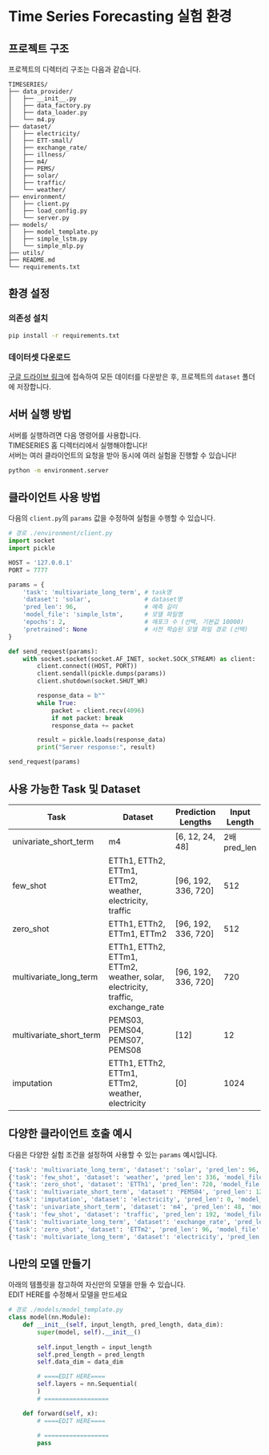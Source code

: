 # Time Series Forecasting 실험 환경

## 프로젝트 구조

프로젝트의 디렉터리 구조는 다음과 같습니다.

```
TIMESERIES/
├── data_provider/
│   ├── __init__.py
│   ├── data_factory.py
│   ├── data_loader.py
│   └── m4.py
├── dataset/
│   ├── electricity/
│   ├── ETT-small/
│   ├── exchange_rate/
│   ├── illness/
│   ├── m4/
│   ├── PEMS/
│   ├── solar/
│   ├── traffic/
│   └── weather/
├── environment/
│   ├── client.py
│   ├── load_config.py
│   └── server.py
├── models/
│   ├── model_template.py
│   ├── simple_lstm.py
│   └── simple_mlp.py
├── utils/
├── README.md
└── requirements.txt
```

## 환경 설정

### 의존성 설치

```bash
pip install -r requirements.txt
```

### 데이터셋 다운로드

[구글 드라이브 링크](https://drive.google.com/drive/folders/15EHw24-SYDUMglJ54V-va_RpQxFUUcN6?usp=drive_link)에 접속하여 모든 데이터를 다운받은 후, 프로젝트의 `dataset` 폴더에 저장합니다.

## 서버 실행 방법

서버를 실행하려면 다음 명령어를 사용합니다.</br>
TIMESERIES 홈 디렉터리에서 실행해야합니다! </br>
서버는 여러 클라이언트의 요청을 받아 동시에 여러 실험을 진행할 수 있습니다!
```bash
python -m environment.server
```

## 클라이언트 사용 방법

다음의 `client.py`의 `params` 값을 수정하여 실험을 수행할 수 있습니다.

```python
# 경로 ./environment/client.py
import socket
import pickle

HOST = '127.0.0.1'
PORT = 7777

params = {
    'task': 'multivariate_long_term', # task명
    'dataset': 'solar',               # dataset명
    'pred_len': 96,                   # 예측 길이
    'model_file': 'simple_lstm',      # 모델 파일명
    'epochs': 2,                      # 에포크 수 (선택, 기본값 10000)
    'pretrained': None                # 사전 학습된 모델 파일 경로 (선택)
}

def send_request(params):
    with socket.socket(socket.AF_INET, socket.SOCK_STREAM) as client:
        client.connect((HOST, PORT))
        client.sendall(pickle.dumps(params))
        client.shutdown(socket.SHUT_WR)

        response_data = b""
        while True:
            packet = client.recv(4096)
            if not packet: break
            response_data += packet

        result = pickle.loads(response_data)
        print("Server response:", result)

send_request(params)
```

## 사용 가능한 Task 및 Dataset

| Task                      | Dataset                                                                          | Prediction Lengths   | Input Length |
| ------------------------- | -------------------------------------------------------------------------------- | -------------------- | ------------ |
| univariate\_short\_term   | m4                                                                               | \[6, 12, 24, 48]     | 2배 pred\_len |
| few\_shot                 | ETTh1, ETTh2, ETTm1, ETTm2, weather, electricity, traffic                        | \[96, 192, 336, 720] | 512          |
| zero\_shot                | ETTh1, ETTh2, ETTm1, ETTm2                                                       | \[96, 192, 336, 720] | 512          |
| multivariate\_long\_term  | ETTh1, ETTh2, ETTm1, ETTm2, weather, solar, electricity, traffic, exchange\_rate | \[96, 192, 336, 720] | 720          |
| multivariate\_short\_term | PEMS03, PEMS04, PEMS07, PEMS08                                                   | \[12]                | 12           |
| imputation                | ETTh1, ETTh2, ETTm1, ETTm2, weather, electricity                                 | \[0]                 | 1024         |

## 다양한 클라이언트 호출 예시

다음은 다양한 실험 조건을 설정하여 사용할 수 있는 `params` 예시입니다.

```python
{'task': 'multivariate_long_term', 'dataset': 'solar', 'pred_len': 96, 'model_file': 'simple_lstm'}
{'task': 'few_shot', 'dataset': 'weather', 'pred_len': 336, 'model_file': 'simple_mlp', 'epochs': 50}
{'task': 'zero_shot', 'dataset': 'ETTh1', 'pred_len': 720, 'model_file': 'simple_lstm'}
{'task': 'multivariate_short_term', 'dataset': 'PEMS04', 'pred_len': 12, 'model_file': 'simple_mlp'}
{'task': 'imputation', 'dataset': 'electricity', 'pred_len': 0, 'model_file': 'simple_lstm', 'epochs': 100}
{'task': 'univariate_short_term', 'dataset': 'm4', 'pred_len': 48, 'model_file': 'simple_mlp'}
{'task': 'few_shot', 'dataset': 'traffic', 'pred_len': 192, 'model_file': 'simple_lstm'}
{'task': 'multivariate_long_term', 'dataset': 'exchange_rate', 'pred_len': 720, 'model_file': 'simple_mlp'}
{'task': 'zero_shot', 'dataset': 'ETTm2', 'pred_len': 96, 'model_file': 'simple_lstm'}
{'task': 'multivariate_long_term', 'dataset': 'electricity', 'pred_len': 336, 'model_file': 'simple_mlp', 'epochs': 500}

```

## 나만의 모델 만들기

아래의 템플릿을 참고하여 자신만의 모델을 만들 수 있습니다. </br>
EDIT HERE를 수정해서 모델을 만드세요

```python
# 경로 ./models/model_template.py
class model(nn.Module):
    def __init__(self, input_length, pred_length, data_dim):
        super(model, self).__init__()
        
        self.input_length = input_length
        self.pred_length = pred_length
        self.data_dim = data_dim

        # ====EDIT HERE====
        self.layers = nn.Sequential(
        )
        # ==================

    def forward(self, x):
        # ====EDIT HERE====
       
        # ==================
        pass

```

